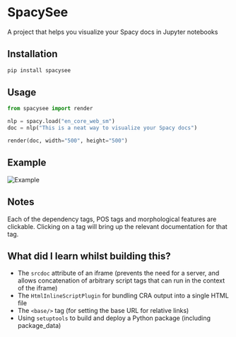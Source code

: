 # SpacySee

A project that helps you visualize your Spacy docs in Jupyter notebooks

## Installation

```bash
pip install spacysee
```

## Usage

```python
from spacysee import render

nlp = spacy.load("en_core_web_sm")
doc = nlp("This is a neat way to visualize your Spacy docs")

render(doc, width="500", height="500")
```

## Example

![Example](https://raw.githubusercontent.com/moxley01/spacysee/master/screenshot.png)

## Notes

Each of the dependency tags, POS tags and morphological features are clickable. Clicking on a tag will bring up the relevant documentation for that tag.

## What did I learn whilst building this?

- The `srcdoc` attribute of an iframe (prevents the need for a server, and allows concatenation of arbitrary script tags that can run in the context of the iframe)
- The `HtmlInlineScriptPlugin` for bundling CRA output into a single HTML file
- The `<base/>` tag (for setting the base URL for relative links)
- Using `setuptools` to build and deploy a Python package (including package_data)
